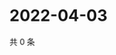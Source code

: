 # 2022-04-03

共 0 条

<!-- BEGIN WEIBO -->
<!-- 最后更新时间 Sun Apr 03 2022 14:16:03 GMT+0800 (China Standard Time) -->

<!-- END WEIBO -->
